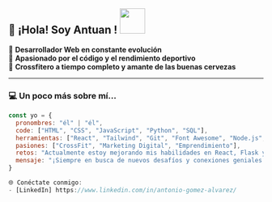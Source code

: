 ## 👋 ¡Hola! Soy Antuan ! <img src="https://media0.giphy.com/media/v1.Y2lkPTc5MGI3NjExMHBnMWM2djZoYjZ2ajY1Y2trMXR4cjBzeW9jY3RvaDRjdzViNGs3NCZlcD12MV9pbnRlcm5hbF9naWZfYnlfaWQmY3Q9Zw/JqmupuTVZYaQX5s094/giphy.gif" width="50">

🚀 **Desarrollador Web en constante evolución**  
💪 **Apasionado por el código y el rendimiento deportivo**  
🍻 **Crossfitero a tiempo completo y amante de las buenas cervezas**  

---

### 💻 **Un poco más sobre mí...**  
```javascript
const yo = {
  pronombres: "él" | "él",
  code: ["HTML", "CSS", "JavaScript", "Python", "SQL"],
  herramientas: ["React", "Tailwind", "Git", "Font Awesome", "Node.js", "Flask"],
  pasiones: ["CrossFit", "Marketing Digital", "Emprendimiento"],
  retos: "Actualmente estoy mejorando mis habilidades en React, Flask y SQL",
  mensaje: "¡Siempre en busca de nuevos desafíos y conexiones geniales!"
}

🌐 Conéctate conmigo: 
- [LinkedIn] https://www.linkedin.com/in/antonio-gomez-alvarez/

